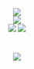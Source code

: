 <div align="center"> <img src="https://metrics.lecoq.io/Frostyume?template=classic&base=header%2C%20activity%2C%20community%2C%20repositories%2C%20metadata&base.indepth=false&base.hireable=false&base.skip=false&config.timezone=Etc%2FGMT-8"> </div>
<div align="center"> <img src="https://github-readme-stats.vercel.app/api?username=Frostyume&theme=radical" /> </div>
<div align="center"> <img src="https://github-readme-stats.vercel.app/api/top-langs/?username=Frostyume&layout=compact /> </div>
<div align="center"> <img src="https://activity-graph.herokuapp.com/graph?username=Frostyume&theme=xcode" /> </div>
<h1 align="center"> <img src="https://readme-typing-svg.herokuapp.com/?lines=Violet+Evergarden&center=true&size=27"> </a> </h1>

